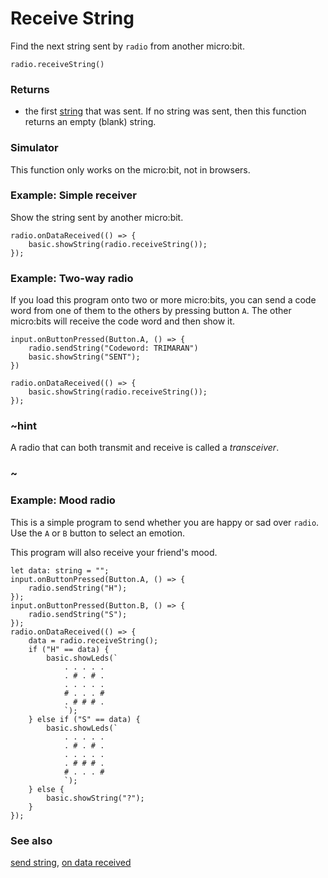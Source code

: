 # Receive String

Find the next string sent by `radio` from another micro:bit.

```sig
radio.receiveString()
```

### Returns

* the first [string](/reference/types/string) that was sent. If no string was sent, then this function returns an empty (blank) string.

### Simulator

This function only works on the micro:bit, not in browsers.

### Example: Simple receiver

Show the string sent by another micro:bit.

```blocks
radio.onDataReceived(() => {
    basic.showString(radio.receiveString());
});
```

### Example: Two-way radio

If you load this program onto two or more micro:bits, you can send a code word from one of them to the others by pressing button `A`.
The other micro:bits will receive the code word and then show it.

```blocks
input.onButtonPressed(Button.A, () => {
    radio.sendString("Codeword: TRIMARAN")
    basic.showString("SENT");
})

radio.onDataReceived(() => {
    basic.showString(radio.receiveString());
});
```

### ~hint

A radio that can both transmit and receive is called a _transceiver_.

### ~

### Example: Mood radio

This is a simple program to send whether you are happy or sad over ```radio```.
Use the `A` or `B` button to select an emotion.

This program will also receive your friend's mood.

```blocks
let data: string = "";
input.onButtonPressed(Button.A, () => {
    radio.sendString("H");
});
input.onButtonPressed(Button.B, () => {
    radio.sendString("S");
});
radio.onDataReceived(() => {
    data = radio.receiveString();
    if ("H" == data) {
        basic.showLeds(`
            . . . . .
            . # . # .
            . . . . .
            # . . . #
            . # # # .
            `);
    } else if ("S" == data) {
        basic.showLeds(`
            . . . . .
            . # . # .
            . . . . .
            . # # # .
            # . . . #
            `);
    } else {
        basic.showString("?");
    }
});
```

### See also

[send string](/reference/radio/send-string), [on data received](/reference/radio/on-data-received)
